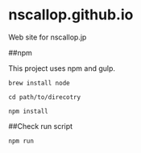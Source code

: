 # nscallop.github.io

Web site for nscallop.jp

##npm

This project uses npm and gulp.

`brew install node`

`cd path/to/direcotry`

`npm install`

##Check run script

`npm run`
